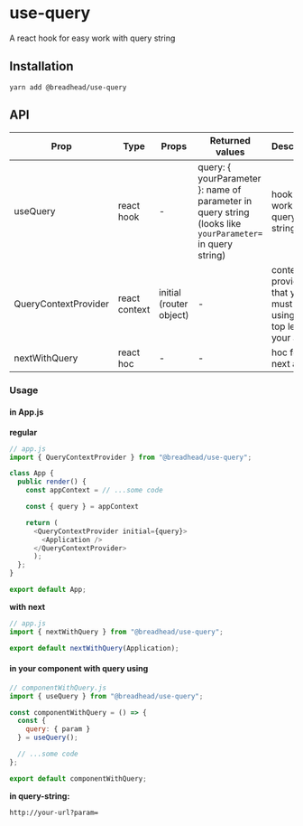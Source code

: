 # use-query

A react hook for easy work with query string

## Installation

`yarn add @breadhead/use-query`

## API

| Prop                 | Type          | Props                   | Returned values                                                                                           | Description                                                          |
| -------------------- | ------------- | ----------------------- | --------------------------------------------------------------------------------------------------------- | -------------------------------------------------------------------- |
| useQuery             | react hook    | -                       | query: { yourParameter }: name of parameter in query string (looks like `yourParameter=` in query string) | hook for work with query string                                      |
| QueryContextProvider | react context | initial (router object) | -                                                                                                         | context provider that you must be using at the top level of your app |
| nextWithQuery        | react hoc     | -                       | -                                                                                                         | hoc for the next app                                                 |

### Usage

#### in App.js

**regular**

```js
// app.js
import { QueryContextProvider } from "@breadhead/use-query";

class App {
  public render() {
    const appContext = // ...some code

    const { query } = appContext

    return (
      <QueryContextProvider initial={query}>
        <Application />
      </QueryContextProvider>
      );
  };
}

export default App;
```

**with next**

```js
// app.js
import { nextWithQuery } from "@breadhead/use-query";

export default nextWithQuery(Application);
```

#### in your component with query using

```js
// componentWithQuery.js
import { useQuery } from "@breadhead/use-query";

const componentWithQuery = () => {
  const {
    query: { param }
  } = useQuery();

  // ...some code
};

export default componentWithQuery;
```

**in query-string:**

```
http://your-url?param=
```
